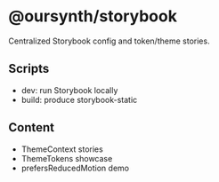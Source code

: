 # @oursynth/storybook

Centralized Storybook config and token/theme stories.

## Scripts

- dev: run Storybook locally
- build: produce storybook-static

## Content

- ThemeContext stories
- ThemeTokens showcase
- prefersReducedMotion demo
